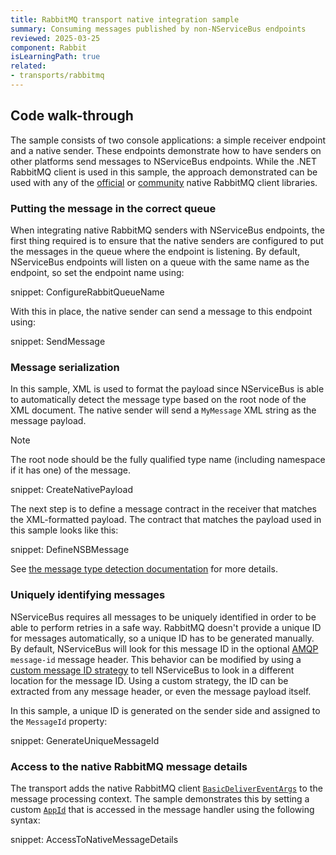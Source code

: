 ```yaml
---
title: RabbitMQ transport native integration sample
summary: Consuming messages published by non-NServiceBus endpoints
reviewed: 2025-03-25
component: Rabbit
isLearningPath: true
related:
- transports/rabbitmq
---
```



## Code walk-through

The sample consists of two console applications: a simple receiver endpoint and a native sender. These endpoints demonstrate how to have senders on other platforms send messages to NServiceBus endpoints. While the .NET RabbitMQ client is used in this sample, the approach demonstrated can be used with any of the [official](https://www.rabbitmq.com/download.html) or [community](https://www.rabbitmq.com/devtools.html) native RabbitMQ client libraries.

### Putting the message in the correct queue

When integrating native RabbitMQ senders with NServiceBus endpoints, the first thing required is to ensure that the native senders are configured to put the messages in the queue where the endpoint is listening. By default, NServiceBus endpoints will listen on a queue with the same name as the endpoint, so set the endpoint name using:

snippet: ConfigureRabbitQueueName

With this in place, the native sender can send a message to this endpoint using:

snippet: SendMessage

### Message serialization

In this sample, XML is used to format the payload since NServiceBus is able to automatically detect the message type based on the root node of the XML document. The native sender will send a `MyMessage` XML string as the message payload.

> [!NOTE]
> The root node should be the fully qualified type name (including namespace if it has one) of the message.

snippet: CreateNativePayload

The next step is to define a message contract in the receiver that matches the XML-formatted payload. The contract that matches the payload used in this sample looks like this:

snippet: DefineNSBMessage

See [the message type detection documentation](/nservicebus/messaging/message-type-detection.md) for more details.

### Uniquely identifying messages

NServiceBus requires all messages to be uniquely identified in order to be able to perform retries in a safe way. RabbitMQ doesn't provide a unique ID for messages automatically, so a unique ID has to be generated manually. By default, NServiceBus will look for this message ID in the optional [AMQP](https://www.rabbitmq.com/amqp-0-9-1-reference.html) `message-id` message header. This behavior can be modified by using a [custom message ID strategy](/transports/rabbitmq/native-integration.md#custom-message-id-strategy) to tell NServiceBus to look in a different location for the message ID. Using a custom strategy, the ID can be extracted from any message header, or even the message payload itself.

In this sample, a unique ID is generated on the sender side and assigned to the `MessageId` property:

snippet: GenerateUniqueMessageId

### Access to the native RabbitMQ message details

The transport adds the native RabbitMQ client [`BasicDeliverEventArgs`](https://rabbitmq.github.io/rabbitmq-dotnet-client/api/RabbitMQ.Client.Events.BasicDeliverEventArgs.html) to the message processing context. The sample demonstrates this by setting a custom [`AppId`](https://www.rabbitmq.com/consumers.html#message-properties) that is accessed in the message handler using the following syntax:

snippet: AccessToNativeMessageDetails
